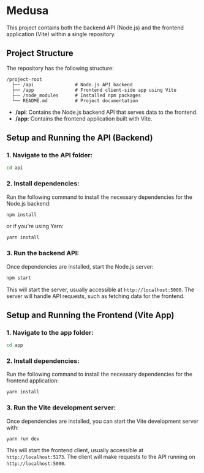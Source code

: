 # Medusa

This project contains both the backend API (Node.js) and the frontend application (Vite) within a single repository.

## Project Structure

The repository has the following structure:

```
/project-root
  ├── /api               # Node.js API backend
  ├── /app               # Frontend client-side app using Vite
  ├── /node_modules      # Installed npm packages
  └── README.md          # Project documentation
```

- **/api**: Contains the Node.js backend API that serves data to the frontend.
- **/app**: Contains the frontend application built with Vite.
  
## Setup and Running the API (Backend)

### 1. Navigate to the API folder:
```bash
cd api
```

### 2. Install dependencies:
Run the following command to install the necessary dependencies for the Node.js backend:

```bash
npm install
```

or if you’re using Yarn:

```bash
yarn install
```

### 3. Run the backend API:
Once dependencies are installed, start the Node.js server:

```bash
npm start
```

This will start the server, usually accessible at `http://localhost:5000`. The server will handle API requests, such as fetching data for the frontend.

## Setup and Running the Frontend (Vite App)

### 1. Navigate to the app folder:
```bash
cd app
```

### 2. Install dependencies:
Run the following command to install the necessary dependencies for the frontend application:

```bash
yarn install
```

### 3. Run the Vite development server:
Once dependencies are installed, you can start the Vite development server with:

```bash
yarn run dev
```

This will start the frontend client, usually accessible at `http://localhost:5173`. The client will make requests to the API running on `http://localhost:5000`.

